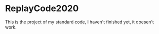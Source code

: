 # ReplayCode2020

This is the project of my standard code, I haven't finished yet, it doesen't work.
